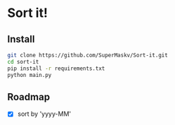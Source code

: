 # Sort it!
## Install
```bash
git clone https://github.com/SuperMaskv/Sort-it.git
cd sort-it
pip install -r requirements.txt
python main.py
```
## Roadmap
- [X] sort by 'yyyy-MM'